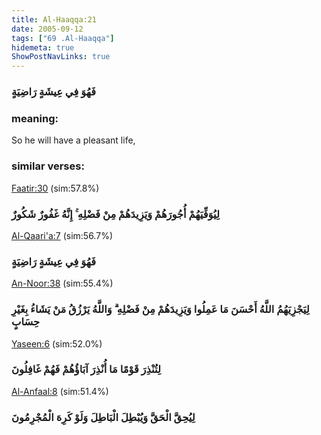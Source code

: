 ```yaml
---
title: Al-Haaqqa:21
date: 2005-09-12
tags: ["69 .Al-Haaqqa"]
hidemeta: true 
ShowPostNavLinks: true 
---
```

### فَهُوَ فِي عِيشَةٍ رَاضِيَةٍ
### meaning: 
So he will have a pleasant life,
### similar verses: 

[Faatir:30](/35/30) (sim:57.8%)

### لِيُوَفِّيَهُمْ أُجُورَهُمْ وَيَزِيدَهُمْ مِنْ فَضْلِهِ ۚ إِنَّهُ غَفُورٌ شَكُورٌ

[Al-Qaari'a:7](/101/7) (sim:56.7%)

### فَهُوَ فِي عِيشَةٍ رَاضِيَةٍ

[An-Noor:38](/24/38) (sim:55.4%)

### لِيَجْزِيَهُمُ اللَّهُ أَحْسَنَ مَا عَمِلُوا وَيَزِيدَهُمْ مِنْ فَضْلِهِ ۗ وَاللَّهُ يَرْزُقُ مَنْ يَشَاءُ بِغَيْرِ حِسَابٍ

[Yaseen:6](/36/6) (sim:52.0%)

### لِتُنْذِرَ قَوْمًا مَا أُنْذِرَ آبَاؤُهُمْ فَهُمْ غَافِلُونَ

[Al-Anfaal:8](/8/8) (sim:51.4%)

### لِيُحِقَّ الْحَقَّ وَيُبْطِلَ الْبَاطِلَ وَلَوْ كَرِهَ الْمُجْرِمُونَ
